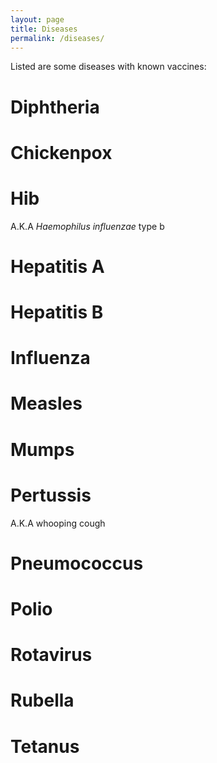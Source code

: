 ```yaml
---
layout: page
title: Diseases
permalink: /diseases/
---
```


Listed are some diseases with known vaccines:

# Diphtheria

# Chickenpox

# Hib

A.K.A *Haemophilus influenzae* type b

# Hepatitis A

# Hepatitis B

# Influenza

# Measles

# Mumps

# Pertussis

A.K.A whooping cough

# Pneumococcus

# Polio

# Rotavirus

# Rubella

# Tetanus
